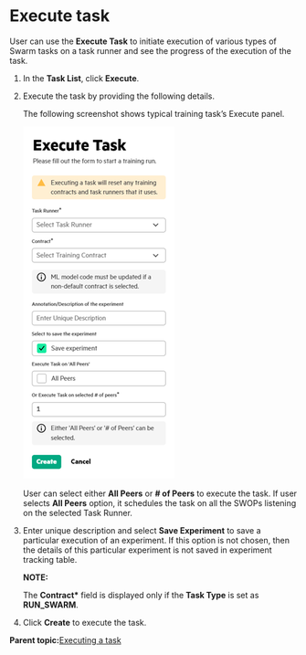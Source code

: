 # Execute task

User can use the **Execute Task** to initiate execution of various types of Swarm tasks on a task runner and see the progress of the execution of the task.

1.  In the **Task List**, click **Execute**.

2.  Execute the task by providing the following details.

    The following screenshot shows typical training task’s Execute panel.

    ![Execute Task](GUID-72D32A91-39AB-44C8-8854-411A5AC6B0C2-high.png)

    User can select either **All Peers** or **\# of Peers** to execute the task. If user selects **All Peers** option, it schedules the task on all the SWOPs listening on the selected Task Runner.

3.  Enter unique description and select **Save Experiment** to save a particular execution of an experiment. If this option is not chosen, then the details of this particular experiment is not saved in experiment tracking table.

    **NOTE:**

    The **Contract\*** field is displayed only if the **Task Type** is set as **RUN\_SWARM**. 

4.  Click **Create** to execute the task.


**Parent topic:**[Executing a task](GUID-5F64446D-CE0E-4465-A33D-F307BF266DAD.md)

